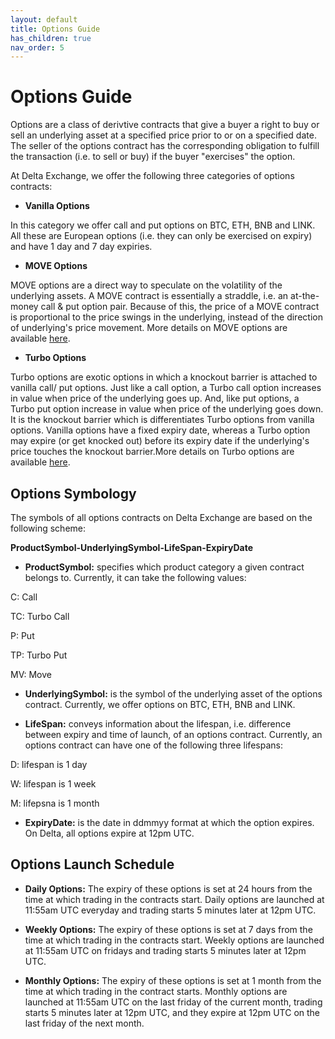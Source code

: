 ```yaml
---
layout: default
title: Options Guide
has_children: true
nav_order: 5
---
```


# Options Guide
Options are a class of derivtive contracts that give a buyer a right to buy or sell an underlying asset at a specified price prior to or on a specified date. The seller of the options contract has the corresponding obligation to fulfill the transaction (i.e. to sell or buy) if the buyer "exercises" the option.

At Delta Exchange, we offer the following three categories of options contracts:

- **Vanilla Options**

 In this category we offer call and put options on BTC, ETH, BNB and LINK. All these are European options (i.e. they can only be exercised on expiry) and have 1 day and 7 day expiries.

- **MOVE Options**

MOVE options are a direct way to speculate on the volatility of the underlying assets. A MOVE contract is essentially a straddle, i.e. an at-the-money call & put option pair. Because of this, the price of a MOVE contract is proportional to the price swings in the underlying, instead of the direction of underlying's price movement. More details on MOVE options are available [here]({{site.baseurl}}/docs/tutorials/move-contracts).

- **Turbo Options**

Turbo options are exotic options in which a knockout barrier is attached to vanilla call/ put options. Just like a call option, a Turbo call option increases in value when price of the underlying goes up. And, like put options, a Turbo put option increase in value when price of the underlying goes down. It is the knockout barrier which is differentiates Turbo options from vanilla options. Vanilla options have a fixed expiry date, whereas a Turbo option may expire (or get knocked out) before its expiry date if the underlying's price touches the knockout barrier.More details on Turbo options are available [here]({{site.baseurl}}/docs/tutorials/turbo-options).

## Options Symbology

The symbols of all options contracts on Delta Exchange are based on the following scheme: 

**ProductSymbol-UnderlyingSymbol-LifeSpan-ExpiryDate**

- **ProductSymbol:** specifies which product category a given contract belongs to. Currently, it can take the following values:

C: Call 

TC: Turbo Call

P: Put

TP: Turbo Put

MV: Move

- **UnderlyingSymbol:** is the symbol of the underlying asset of the options contract. Currently, we offer options on BTC, ETH, BNB and LINK.

- **LifeSpan:** conveys information about the lifespan, i.e. difference between expiry and time of launch, of an options contract. Currently, an options contract can have one of the following three lifespans:

D: lifespan is 1 day

W: lifespan is 1 week

M: lifepsna is 1 month

- **ExpiryDate:** is the date in ddmmyy format at which the option expires. On Delta, all options expire at 12pm UTC.


## Options Launch Schedule

- **Daily Options:** The expiry of these options is set at 24 hours from the time at which trading in the contracts start. Daily options are launched at 11:55am UTC everyday and trading starts 5 minutes later at 12pm UTC.

- **Weekly Options:** The expiry of these options is set at 7 days from the time at which trading in the contracts start. Weekly options are launched at 11:55am UTC on fridays and trading starts 5 minutes later at 12pm UTC.

- **Monthly Options:** The expiry of these options is set at 1 month from the time at which trading in the contract starts. Monthly options are launched at 11:55am UTC on the last friday of the current month, trading starts 5 minutes later at 12pm UTC, and they expire at 12pm UTC on the last friday of the next month.


